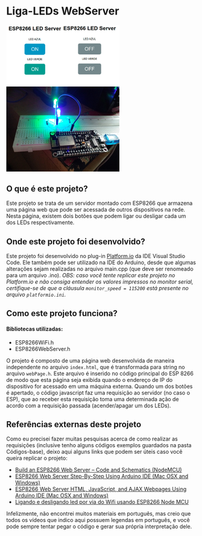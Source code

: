 # Liga-LEDs WebServer
<img src = "imagens/tela.jpeg" width = 300>
<img src = "imagens/circuito.jpeg" width = 300>

## O que é este projeto?
Este projeto se trata de um servidor montado com ESP8266 que armazena uma página web que pode ser acessada de outros dispositivos na rede. Nesta página, existem dois botões que podem ligar ou desligar cada um dos LEDs respectivamente.

## Onde este projeto foi desenvolvido?
Este projeto foi desenvolvido no plug-in [Platform.io](https://platformio.org/) da IDE Visual Studio Code. Ele também pode ser utilizado na IDE do Arduino, desde que algumas alterações sejam realizadas no arquivo main.cpp (que deve ser renomeado para um arquivo .ino). *OBS: caso você tente replicar este projeto no Platform.io e não consiga entender os valores impressos no monitor serial, certifique-se de que a cláusula `monitor_speed = 115200` está presente no arquivo `platformio.ini`.*

## Como este projeto funciona?
#### Bibliotecas utilizadas:
  * ESP8266WiFi.h
  * ESP8266WebServer.h

O projeto é composto de uma página web desenvolvida de maneira independente no arquivo `index.html`, que é transformada para string no arquivo `webPage.h`. Este arquivo é inserido no código principal do ESP 8266 de modo que esta página seja exibida quando o endereço de IP do dispositivo for acessado em uma máquina externa. 
Quando um dos botões é apertado, o código javascript faz uma requisição ao servidor (no caso o ESP), que ao receber esta requisição toma uma determinada ação de acordo com a requisição passada (acender/apagar um dos LEDs).

## Referências externas deste projeto
Como eu precisei fazer muitas pesquisas acerca de como realizar as requisições (inclusive tenho alguns códigos exemplos guardados na pasta Códigos-base), deixo aqui alguns links que podem ser úteis caso você queira replicar o projeto: 
* [Build an ESP8266 Web Server – Code and Schematics (NodeMCU)](https://randomnerdtutorials.com/esp8266-web-server/)
* [ESP8266 Web Server Step-By-Step Using Arduino IDE (Mac OSX and Windows)](https://www.youtube.com/watch?v=m2fEXhl70OY)
* [ESP8266 Web Server HTML, JavaScript, and AJAX Webpages Using Arduino IDE (Mac OSX and Windows)](https://youtu.be/ZJoBy2c1dPk)
* [Ligando e desligando led por via do Wifi usando ESP8266 Node MCU](https://medium.com/@valdiney/ligando-e-desligando-led-por-via-do-wifi-usando-esp8266-node-mcu-4b0ef85ce6a3)

Infelizmente, não encontrei muitos materiais em português, mas creio que todos os vídeos que indico aqui possuem legendas em português, e você pode sempre tentar pegar o código e gerar sua própria interpretação dele.
